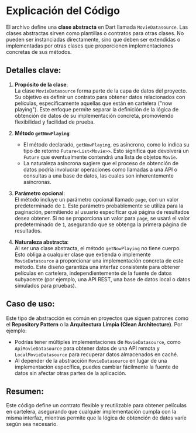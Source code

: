 # Explicación del Código

El archivo define una **clase abstracta** en Dart llamada `MovieDatasource`. Las clases abstractas sirven como plantillas o contratos para otras clases. No pueden ser instanciadas directamente, sino que deben ser extendidas o implementadas por otras clases que proporcionen implementaciones concretas de sus métodos.

## Detalles clave:

1. **Propósito de la clase**:  
   La clase `MovieDatasource` forma parte de la capa de datos del proyecto. Su objetivo es definir un contrato para obtener datos relacionados con películas, específicamente aquellas que están en cartelera ("now playing"). Este enfoque permite separar la definición de la lógica de obtención de datos de su implementación concreta, promoviendo flexibilidad y facilidad de prueba.

2. **Método `getNowPlaying`**:  
   - El método declarado, `getNowPlaying`, es asíncrono, como lo indica su tipo de retorno `Future<List<Movie>>`. Esto significa que devolverá un `Future` que eventualmente contendrá una lista de objetos `Movie`.  
   - La naturaleza asíncrona sugiere que el proceso de obtención de datos podría involucrar operaciones como llamadas a una API o consultas a una base de datos, las cuales son inherentemente asíncronas.

3. **Parámetro opcional**:  
   El método incluye un parámetro opcional llamado `page`, con un valor predeterminado de `1`. Este parámetro probablemente se utiliza para la paginación, permitiendo al usuario especificar qué página de resultados desea obtener. Si no se proporciona un valor para `page`, se usará el valor predeterminado de `1`, asegurando que se obtenga la primera página de resultados.

4. **Naturaleza abstracta**:  
   Al ser una clase abstracta, el método `getNowPlaying` no tiene cuerpo. Esto obliga a cualquier clase que extienda o implemente `MovieDatasource` a proporcionar una implementación concreta de este método. Este diseño garantiza una interfaz consistente para obtener películas en cartelera, independientemente de la fuente de datos subyacente (por ejemplo, una API REST, una base de datos local o datos simulados para pruebas).

## Caso de uso:
Este tipo de abstracción es común en proyectos que siguen patrones como el **Repository Pattern** o la **Arquitectura Limpia (Clean Architecture)**. Por ejemplo:
- Podrías tener múltiples implementaciones de `MovieDatasource`, como `ApiMovieDatasource` para obtener datos de una API remota y `LocalMovieDatasource` para recuperar datos almacenados en caché.
- Al depender de la abstracción `MovieDatasource` en lugar de una implementación específica, puedes cambiar fácilmente la fuente de datos sin afectar otras partes de la aplicación.

## Resumen:
Este código define un contrato flexible y reutilizable para obtener películas en cartelera, asegurando que cualquier implementación cumpla con la misma interfaz, mientras permite que la lógica de obtención de datos varíe según sea necesario.